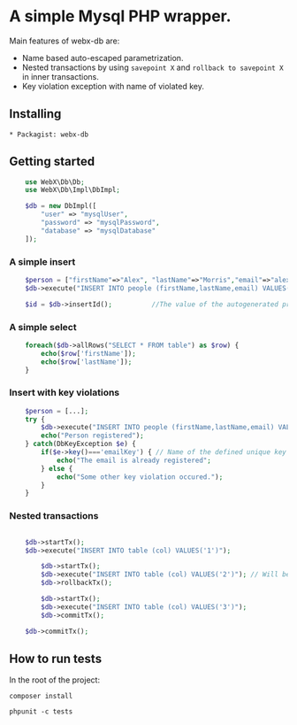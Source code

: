 # A simple Mysql PHP wrapper.
Main features of webx-db are:
* Name based auto-escaped parametrization.
* Nested transactions by using `savepoint X` and `rollback to savepoint X` in inner transactions.
* Key violation exception with name of violated key.

## Installing
    * Packagist: webx-db

## Getting started
```php
    use WebX\Db\Db;
    use WebX\Db\Impl\DbImpl;

    $db = new DbImpl([
        "user" => "mysqlUser",
        "password" => "mysqlPassword",
        "database" => "mysqlDatabase"
    ]);
```
### A simple insert
```php
    $person = ["firstName"=>"Alex", "lastName"=>"Morris","email"=>"alex.morris@somewhere.com"];
    $db->execute("INSERT INTO people (firstName,lastName,email) VALUES(:firstName,:lastName,email)", $person);

    $id = $db->insertId();          //The value of the autogenerated primary key.
```

### A simple select
```php
    foreach($db->allRows("SELECT * FROM table") as $row) {
        echo($row['firstName']);
        echo($row['lastName']);
    }
```

### Insert with key violations
```php
    $person = [...];
    try {
        $db->execute("INSERT INTO people (firstName,lastName,email) VALUES(:firstName,:lastName,email)", $person);
        echo("Person registered");
    } catch(DbKeyException $e) {
        if($e->key()==='emailKey') { // Name of the defined unique key in MySQL
            echo("The email is already registered";
        } else {
            echo("Some other key violation occured.");
        }
    }


```
### Nested transactions
```php

    $db->startTx();
    $db->execute("INSERT INTO table (col) VALUES('1')");

        $db->startTx();
        $db->execute("INSERT INTO table (col) VALUES('2')"); // Will be rolled back
        $db->rollbackTx();

        $db->startTx();
        $db->execute("INSERT INTO table (col) VALUES('3')");
        $db->commitTx();

    $db->commitTx();

```



## How to run tests
In the root of the project:

  `composer install`

  `phpunit -c tests`

